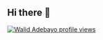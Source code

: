 ## Hi there 👋

[![Walid Adebayo profile views](https://u8views.com/api/v1/github/profiles/105639831/views/day-week-month-total-count.svg)](https://u8views.com/github/Walidadebayo)

<!--
**Walidadebayo/Walidadebayo** is a ✨ _special_ ✨ repository because its `README.md` (this file) appears on your GitHub profile.

Here are some ideas to get you started:

- 🔭 I’m currently working on ...
- 🌱 I’m currently learning ...
- 👯 I’m looking to collaborate on ...
- 🤔 I’m looking for help with ...
- 💬 Ask me about ...
- 📫 How to reach me: ...
- 😄 Pronouns: ...
- ⚡ Fun fact: ...
-->
